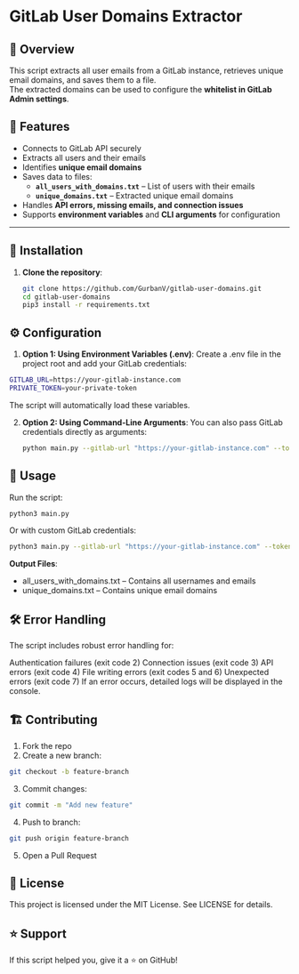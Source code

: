 # GitLab User Domains Extractor

## 📌 Overview

This script extracts all user emails from a GitLab instance, retrieves unique email domains, and saves them to a file.  
The extracted domains can be used to configure the **whitelist in GitLab Admin settings**.

## 🚀 Features

- Connects to GitLab API securely  
- Extracts all users and their emails  
- Identifies **unique email domains**  
- Saves data to files:
  - **`all_users_with_domains.txt`** – List of users with their emails  
  - **`unique_domains.txt`** – Extracted unique email domains  
- Handles **API errors, missing emails, and connection issues**  
- Supports **environment variables** and **CLI arguments** for configuration  

---

## 📂 Installation

1. **Clone the repository**:
   ```bash
   git clone https://github.com/GurbanV/gitlab-user-domains.git
   cd gitlab-user-domains
   pip3 install -r requirements.txt
   ```

## ⚙️ Configuration

1. **Option 1: Using Environment Variables (.env)**:
  Create a .env file in the project root and add your GitLab credentials:
  ```bash
  GITLAB_URL=https://your-gitlab-instance.com
  PRIVATE_TOKEN=your-private-token
  ```
  The script will automatically load these variables.

2. **Option 2: Using Command-Line Arguments**:
   You can also pass GitLab credentials directly as arguments:
   ```bash
   python main.py --gitlab-url "https://your-gitlab-instance.com" --token "your-private-token"
   ```
   
## 📜 Usage

Run the script:
  ```bash
  python3 main.py
  ```
Or with custom GitLab credentials:
  ```bash
  python3 main.py --gitlab-url "https://your-gitlab-instance.com" --token "your-private-token"
  ```

**Output Files**:
  - all_users_with_domains.txt – Contains all usernames and emails
  - unique_domains.txt – Contains unique email domains
   

## 🛠 Error Handling

The script includes robust error handling for:

Authentication failures (exit code 2)
Connection issues (exit code 3)
API errors (exit code 4)
File writing errors (exit codes 5 and 6)
Unexpected errors (exit code 7)
If an error occurs, detailed logs will be displayed in the console.


## 🏗️ Contributing

1. Fork the repo
2. Create a new branch:
  ```bash
  git checkout -b feature-branch
  ```
3. Commit changes:
  ```bash
  git commit -m "Add new feature"
  ```
4. Push to branch:
  ```bash
  git push origin feature-branch
  ```  
5. Open a Pull Request


## 📄 License
This project is licensed under the MIT License. See LICENSE for details.


## ⭐ Support
If this script helped you, give it a ⭐ on GitHub!

